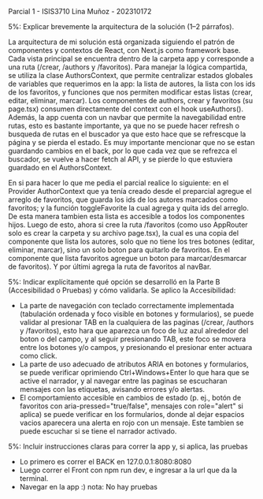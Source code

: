 Parcial 1 - ISIS3710
Lina Muñoz - 202310172

5%: Explicar brevemente la arquitectura de la solución (1–2 párrafos). 

La arquitectura de mi solución está organizada siguiendo el patrón de componentes y contextos de React, con Next.js como framework base. Cada vista principal se encuentra dentro de la carpeta app y corresponde a una ruta (/crear, /authors y /favoritos). Para manejar la lógica compartida, se utiliza la clase AuthorsContext, que permite centralizar estados globales de variables que requerimos en la app: la lista de autores, la lista con los ids de los favoritos, y funciones que nos permiten modificar estas listas (crear, editar, eliminar, marcar). Los componentes de authors, crear y favoritos (su page.tsx) consumen directamente del context con el hook useAuthors(). Además, la app cuenta con un navbar que permite la navegabilidad entre rutas, esto es bastante importante, ya que no se puede hacer refresh o busqueda de rutas en el buscador ya que esto hace que se refrescque la página y se pierda el estado. Es muy importante mencionar que no se estan guardando cambios en el back, por lo que cada vez que se refrezca el buscador, se vuelve a hacer fetch al API, y se pierde lo que estuviera guardado en el AuthorsContext.

En si para hacer lo que me pedia el parcial realice lo siguiente: en el Provider AuthorContext que ya tenía creado desde el preparcial agregue el arreglo de favoritos, que guarda los ids de los autores marcados como favoritos; y la función toggleFavorite la cual agrega y quita ids del arreglo. De esta manera tambien esta lista es accesible a todos los componentes hijos. Luego de esto, ahora si cree la ruta /favoritos (como uso AppRouter solo es crear la carpeta y su archivo page.tsx), la cual es una copia del componente que lista los autores, solo que no tiene los tres botones (editar, eliminar, marcar), sino un solo boton para quitarlo de favoritos. En el componente que lista favoritos agregue un boton para marcar/desmarcar de favoritos). Y por últimi agrega la ruta de favoritos al navBar.


5%: Indicar explícitamente qué opción se desarrolló en la Parte B (Accesibilidad o Pruebas) y cómo validarla.
Se aplico la Accesibilidad:
  - La parte de navegación con teclado correctamente implementada (tabulación ordenada y foco visible en botones y formularios), se puede validar al presionar TAB en la cualquiera de las paginas (/crear, /authors y /favoritos), esto hara que aparezca un foco de luz azul alrededor del boton o del campo, y al seguir presionando TAB, este foco se movera entre los botones y/o campos, y presionando el presionar enter actuara como click.
  - La parte de uso adecuado de atributos ARIA en botones y formularios, se puede verificar oprimiendo Ctrl+Windows+Enter lo que hara que se active el narrador, y al navegar entre las paginas se escucharan mensajes con las etiquetas, avisando errores y/o alertas.
  - El comportamiento accesible en cambios de estado (p. ej., botón de favoritos con aria-pressed="true/false", mensajes con role="alert" si aplica) se puede verificar en los formularios, donde al dejar espacios vacios aparecera una alerta en rojo con un mensaje. Este tambien se puede escuchar si se tiene el narrador activado.

    
5%: Incluir instrucciones claras para correr la app y, si aplica, las pruebas
  - Lo primero es correr el BACK en 127.0.0.1:8080:8080
  - Luego correr el Front con npm run dev, e ingresar a la url que da la terminal.
  - Navegar en la app :)
nota: No hay pruebas

